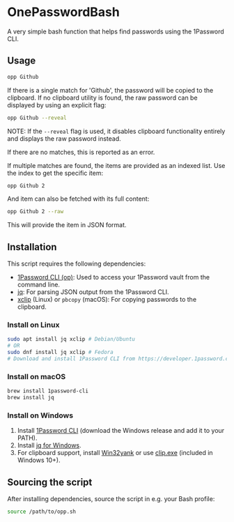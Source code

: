 # OnePasswordBash
A very simple bash function that helps find passwords using the 1Password CLI.

## Usage
```bash
opp Github
```

If there is a single match for 'Github', the password will be copied to the clipboard. If no clipboard utility is found, the raw password can be displayed by using an explicit flag:

```bash
opp Github --reveal
```

NOTE: If the `--reveal` flag is used, it disables clipboard functionality entirely and displays the raw password instead.

If there are no matches, this is reported as an error.

If multiple matches are found, the items are provided as an indexed list. Use the index to get the specific item:

```bash
opp Github 2
```

And item can also be fetched with its full content:
```bash
opp Github 2 --raw
```

This will provide the item in JSON format.

## Installation

This script requires the following dependencies:

- [1Password CLI (op)](https://developer.1password.com/docs/cli/): Used to access your 1Password vault from the command line.
- [jq](https://stedolan.github.io/jq/): For parsing JSON output from the 1Password CLI.
- [xclip](https://github.com/astrand/xclip) (Linux) or `pbcopy` (macOS): For copying passwords to the clipboard.

### Install on Linux
```bash
sudo apt install jq xclip # Debian/Ubuntu
# OR
sudo dnf install jq xclip # Fedora
# Download and install 1Password CLI from https://developer.1password.com/docs/cli/get-started/
```

### Install on macOS
```bash
brew install 1password-cli
brew install jq
```

### Install on Windows

1. Install [1Password CLI](https://developer.1password.com/docs/cli/get-started/) (download the Windows release and add it to your PATH).
2. Install [jq for Windows](https://stedolan.github.io/jq/download/).
3. For clipboard support, install [Win32yank](https://github.com/equalsraf/win32yank) or use [clip.exe](https://learn.microsoft.com/en-us/windows-server/administration/windows-commands/clip) (included in Windows 10+).


## Sourcing the script

After installing dependencies, source the script in e.g. your Bash profile:
```bash
source /path/to/opp.sh
```